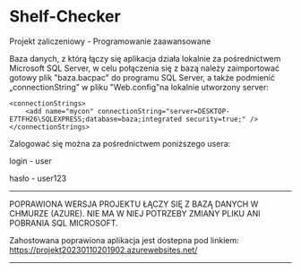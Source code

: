 # Shelf-Checker
Projekt zaliczeniowy - Programowanie zaawansowane



Baza danych, z którą łączy się aplikacja działa lokalnie za pośrednictwem Microsoft SQL Server, w celu połączenia się z bazą należy zaimportować gotowy plik "baza.bacpac" do programu SQL Server, a także podmienić „connectionString” w pliku "Web.config"na lokalnie utworzony server:

	<connectionStrings>
		<add name="mycon" connectionString="server=DESKTOP-E7TFH26\SQLEXPRESS;database=baza;integrated security=true;" />
	</connectionStrings> 
  
 


Zalogować się można za pośrednictwem poniższego usera:

login - user

hasło - user123



----------------------------------------------------------------------

POPRAWIONA WERSJA PROJEKTU ŁĄCZY SIĘ Z BAZĄ DANYCH W CHMURZE (AZURE).
NIE MA W NIEJ POTRZEBY ZMIANY PLIKU ANI POBRANIA SQL MICROSOFT.

Zahostowana poprawiona aplikacja jest dostepna pod linkiem: https://projekt20230110201902.azurewebsites.net/

----------------------------------------------------------------------
